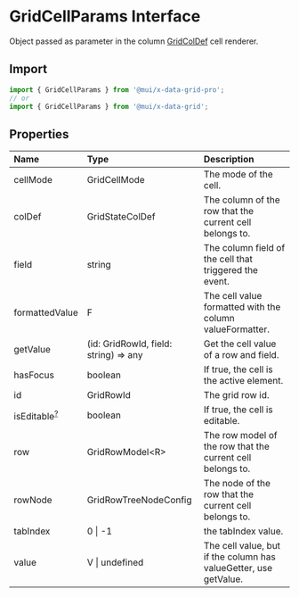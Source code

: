 # GridCellParams Interface

<p class="description">Object passed as parameter in the column <a href="/api/data-grid/grid-col-def/">GridColDef</a> cell renderer.</p>

## Import

```js
import { GridCellParams } from '@mui/x-data-grid-pro';
// or
import { GridCellParams } from '@mui/x-data-grid';
```

## Properties

| Name                                                                                         | Type                                                                    | Description                                                      |
| :------------------------------------------------------------------------------------------- | :---------------------------------------------------------------------- | :--------------------------------------------------------------- |
| <span class="prop-name">cellMode</span>                                                      | <span class="prop-type">GridCellMode</span>                             | The mode of the cell.                                            |
| <span class="prop-name">colDef</span>                                                        | <span class="prop-type">GridStateColDef</span>                          | The column of the row that the current cell belongs to.          |
| <span class="prop-name">field</span>                                                         | <span class="prop-type">string</span>                                   | The column field of the cell that triggered the event.           |
| <span class="prop-name">formattedValue</span>                                                | <span class="prop-type">F</span>                                        | The cell value formatted with the column valueFormatter.         |
| <span class="prop-name">getValue</span>                                                      | <span class="prop-type">(id: GridRowId, field: string) =&gt; any</span> | Get the cell value of a row and field.                           |
| <span class="prop-name">hasFocus</span>                                                      | <span class="prop-type">boolean</span>                                  | If true, the cell is the active element.                         |
| <span class="prop-name">id</span>                                                            | <span class="prop-type">GridRowId</span>                                | The grid row id.                                                 |
| <span class="prop-name optional">isEditable<sup><abbr title="optional">?</abbr></sup></span> | <span class="prop-type">boolean</span>                                  | If true, the cell is editable.                                   |
| <span class="prop-name">row</span>                                                           | <span class="prop-type">GridRowModel&lt;R&gt;</span>                    | The row model of the row that the current cell belongs to.       |
| <span class="prop-name">rowNode</span>                                                       | <span class="prop-type">GridRowTreeNodeConfig</span>                    | The node of the row that the current cell belongs to.            |
| <span class="prop-name">tabIndex</span>                                                      | <span class="prop-type">0 \| -1</span>                                  | the tabIndex value.                                              |
| <span class="prop-name">value</span>                                                         | <span class="prop-type">V \| undefined</span>                           | The cell value, but if the column has valueGetter, use getValue. |
